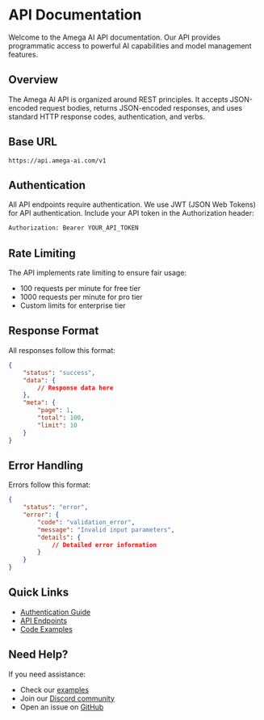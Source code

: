 # API Documentation

Welcome to the Amega AI API documentation. Our API provides programmatic access to powerful AI capabilities and model management features.

## Overview

The Amega AI API is organized around REST principles. It accepts JSON-encoded request bodies, returns JSON-encoded responses, and uses standard HTTP response codes, authentication, and verbs.

## Base URL

```
https://api.amega-ai.com/v1
```

## Authentication

All API endpoints require authentication. We use JWT (JSON Web Tokens) for API authentication. Include your API token in the Authorization header:

```bash
Authorization: Bearer YOUR_API_TOKEN
```

## Rate Limiting

The API implements rate limiting to ensure fair usage:

- 100 requests per minute for free tier
- 1000 requests per minute for pro tier
- Custom limits for enterprise tier

## Response Format

All responses follow this format:

```json
{
    "status": "success",
    "data": {
        // Response data here
    },
    "meta": {
        "page": 1,
        "total": 100,
        "limit": 10
    }
}
```

## Error Handling

Errors follow this format:

```json
{
    "status": "error",
    "error": {
        "code": "validation_error",
        "message": "Invalid input parameters",
        "details": {
            // Detailed error information
        }
    }
}
```

## Quick Links

- [Authentication Guide](auth.md)
- [API Endpoints](endpoints.md)
- [Code Examples](examples.md)

## Need Help?

If you need assistance:
- Check our [examples](examples.md)
- Join our [Discord community](https://discord.gg/amega-ai)
- Open an issue on [GitHub](https://github.com/Cameroon-Developer-Network/amega-ai/issues) 